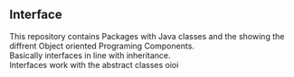 ## Interface
This repository contains
Packages with Java classes and the showing the diffrent Object oriented Programing Components.<br />
Basically interfaces in line with inheritance. <br />
Interfaces work with the abstract classes
oioi
